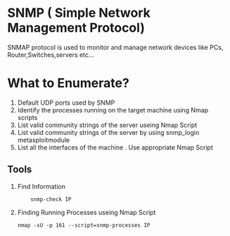 # SNMP ( Simple Network Management Protocol)

SNMAP protocol is used to monitor and manage network devices like PCs, Router,Switches,servers etc...

# What to Enumerate?

1. Default UDP ports used by SNMP
2. Identify the processes running on the target machine using Nmap scripts
3. List valid community strings of the server useing Nmap Script
4. List valid community strings of the server by using snmp_login metasploitmodule
5. List all the interfaces of the machine . Use appropriate Nmap Script 


## Tools

1. Find Information

           snmp-check IP

2. Finding Running Processes useing Nmap Script

       nmap -sU -p 161 --script=snmp-processes IP
